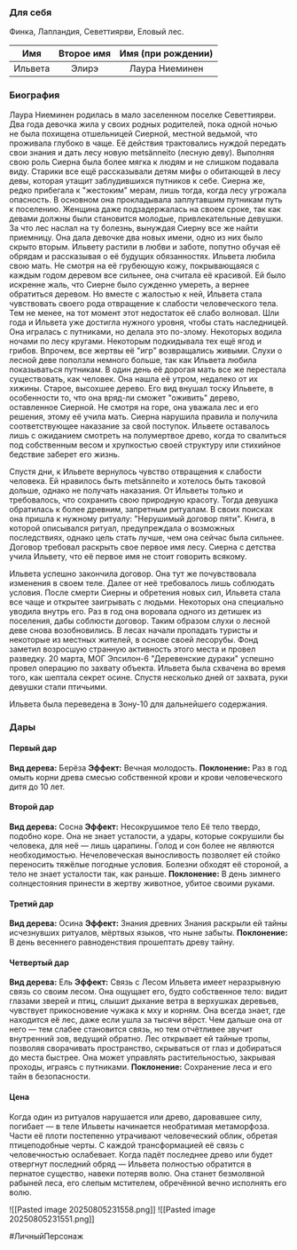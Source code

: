 
### Для себя
Финка, Лапландия, Севеттиярви, Еловый лес.

|   Имя   | Второе имя | Имя (при рождении) |
| :-----: | :--------: | :----------------: |
| Ильвета |   Элирэ    |   Лаура Ниеминен   |


### Биография

Лаура Ниеминен родилась в мало заселенном поселке Севеттиярви. Два года девочка жила у своих родных родителей, пока одной ночью не была похищена отшельницей Сиерной, местной ведьмой, что проживала глубоко в чаще. Её действия трактовались нуждой передать свои знания и дать лесу новую metsänneito (лесную деву).
Выполняя свою роль Сиерна была более мягка к людям и не слишком подавала виду. Старики все ещё рассказывали детям мифы о обитающей в лесу девы, которая утащит заблудившихся путников к себе. Сиерна же, редко прибегала к "жестоким" мерам, лишь тогда, когда лесу угрожала опасность. В основном она прокладывала заплутавшим путникам путь к поселению. Женщина даже подзадержалась на своем сроке, так как девами должны были становится молодые, привлекательные девушки. За что лес наслал на ту болезнь, вынуждая Сиерну все же найти приемницу.
Она дала девочке два новых имени, одно из них было скрыто вторым. Ильвету растили в любви и заботе, попутно обучая её обрядам и рассказывая о её будущих обязанностях. Ильвета любила свою мать. Не смотря на её грубеющую кожу, покрывающаяся с каждым годом деревом все сильнее, она считала её красивой. Ей было искренне жаль, что Сиерне было сужденно умереть, а вернее обратиться деревом. 
Но вместе с жалостью к ней, Ильвета стала чувствовать своего рода отвращение к слабости человеческого тела. Тем не менее, на тот момент этот недостаток её слабо волновал.
Шли года и Ильвета уже достигла нужного уровня, чтобы стать наследницей. Она игралась с путниками, но делала это по-злому. Некоторых водила ночами по лесу кругами. Некоторым подкидывала тех ещё ягод и грибов. Впрочем, все жертвы её "игр" возвращались живыми. Слухи о лесной деве поползли немного больше, так как Ильвета любила показываться путникам.
В один день её дорогая мать все же перестала существовать, как человек. Она нашла её утром, недалеко от их хижины. Старое, высохшее дерево. Его вид внушал тоску Ильвете, в особенности то, что она вряд-ли сможет "оживить" дерево, оставленное Сиерной. Не смотря на горе, она уважала лес и его решения, этому её учила мать. Сиерна нарушила правила и получила соответствующее наказание за свой поступок. Ильвете оставалось лишь с ожиданием смотреть на полумертвое древо, когда то свалиться под собственным весом и хрупкостью своей структуру или стихийное бедствие заберет его жизнь.

Спустя дни, к Ильвете вернулось чувство отвращения к слабости человека. Ей нравилось быть metsänneito и хотелось быть таковой дольше, однако не получать наказания. От Ильветы только и требовалось, что сохранить свою природную красоту. Тогда девушка обратилась к более древним, запретным ритуалам.
В своих поисках она пришла к нужному ритуалу: "Нерушимый договор пяти". Книга, в которой описывался ритуал, предупреждала о возможных последствиях, однако цель стать лучше, чем она сейчас была сильнее. Договор требовал раскрыть свое первое имя лесу. Сиерна с детства учила Ильвету, что её первое имя не стоит говорить всякому. 

Ильвета успешно закончила договор. Она тут же почувствовала изменения в своем теле. Далее от неё требовалось лишь соблюдать условия. После смерти Сиерны и обретения новых сил, Ильвета стала все чаще и открытее заигрывать с людьми. Некоторых она специально уводила внутрь его. Раз в год она воровала одного из детишек из поселения, дабы соблюсти договор.
Таким образом слухи о лесной деве снова возобновились. В лесах начали пропадать туристы и некоторые из местных жителей, в основе своей лесорубы. Фонд заметил возросшую странную активность этого места и провел разведку. 20 марта, МОГ Эпсилон-6 "Деревенские дураки" успешно провел операцию по захвату объекта. Ильвета была схвачена во время того, как шептала секрет осине. Спустя несколько дней от захвата, руки девушки стали птичьими.

Ильвета была переведена в Зону-10 для дальнейшего содержания.


### Дары

#### Первый дар
**Вид дерева:** Берёза
**Эффект:** Вечная молодость.
**Поклонение:** Раз в год омыть корни древа смесью собственной крови и крови человеческого дитя до 10 лет.

#### Второй дар
**Вид дерева:** Сосна
**Эффект:** Несокрушимое тело
Её тело твердо, подобно коре. Она не знает усталости, а удары, которые сокрушили бы человека, для неё — лишь царапины. Голод и сон более не являются необходимостью. Нечеловеческая выносливость позволяет ей стойко переносить тяжёлые погодные условия. Болезни обходят её стороной, а тело не знает усталости так, как раньше.
**Поклонение:** В день зимнего солнцестояния принести в жертву животное, убитое своими руками.

#### Третий дар
**Вид дерева:** Осина
**Эффект:** Знания древних
Знания раскрыли ей тайны исчезнувших ритуалов, мёртвых языков, что ныне забыты.
**Поклонение:** В день весеннего равноденствия прошептать древу тайну. 

#### Четвертый дар
**Вид дерева:** Ель
**Эффект:** Связь с Лесом
Ильвета имеет неразрывную связь со своим лесом. Она ощущает его, будто собственное тело: видит глазами зверей и птиц, слышит дыхание ветра в верхушках деревьев, чувствует прикосновение чужака к мху и корням.
Она всегда знает, где находится её лес, даже если ушла за тысячи вёрст. Чем дальше она от него — тем слабее становится связь, но тем отчётливее звучит внутренний зов, ведущий обратно.
Лес открывает ей тайные тропы, позволяя сворачивать пространство, скрываться от глаз и добираться до места быстрее. Она может управлять растительностью, закрывая проходы, играясь с путниками.
**Поклонение:** Сохранение леса и его тайн в безопасности.

#### Цена
Когда один из ритуалов нарушается или древо, даровавшее силу, погибает — в теле Ильветы начинается необратимая метаморфоза. Части её плоти постепенно утрачивают человеческий облик, обретая птицеподобные черты. С каждой трансформацией её связь с человечностью ослабевает.
Когда падёт последнее древо или будет отвергнут последний обряд — Ильвета полностью обратится в пернатое существо, навеки потеряв волю. Она станет безмолвной рабыней леса, его слепым мстителем, обречённой вечно исполнять его волю.

![[Pasted image 20250805231558.png]]
![[Pasted image 20250805231551.png]]

#ЛичныйПерсонаж